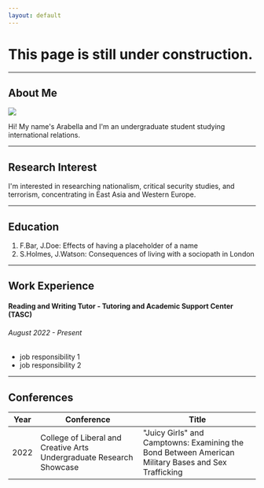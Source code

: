 ```yaml
---
layout: default
---
```


# This page is still under construction.

---

## About Me

<img class="profile-picture" src="sherlock.jpg">

Hi! My name's Arabella and I'm an undergraduate student studying international relations.

---

## Research Interest

I'm interested in researching nationalism, critical security studies, and terrorism, concentrating in East Asia and Western Europe.

---

## Education

1. F.Bar, J.Doe: Effects of having a placeholder of a name
2. S.Holmes, J.Watson: Consequences of living with a sociopath in London

---

## Work Experience

#### Reading and Writing Tutor - Tutoring and Academic Support Center (TASC)
###### August 2022 - Present
* job responsibility 1
* job responsibility 2

---

## Conferences

Year | Conference | Title
-----|-------|--------
2022 | College of Liberal and Creative Arts Undergraduate Research Showcase | "Juicy Girls" and Camptowns: Examining the Bond Between American Military Bases and Sex Trafficking
